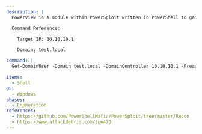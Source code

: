 ```yaml
---
description: |
  PowerView is a module within PowerSploit written in PowerShell to gain network situational awareness on Windows domains. The below command will query the Domain Controller for all ASREPRoastable users.

  Command Reference:

  	Target IP: 10.10.10.1

  	Domain: test.local

command: |
  Get-DomainUser -Domain test.local -DomainController 10.10.10.1 -PreauthNotRequired -Properties SamAccountName

items:
  - Shell
OS:
  - Windows
phases:
  - Enumeration
references:
  - https://github.com/PowerShellMafia/PowerSploit/tree/master/Recon
  - https://www.attackdebris.com/?p=470
---
```

